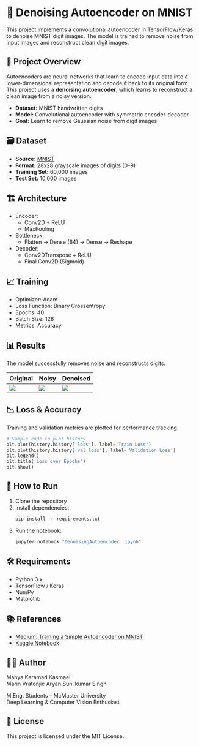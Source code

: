 # 🧠 Denoising Autoencoder on MNIST

This project implements a convolutional autoencoder in TensorFlow/Keras to denoise MNIST digit images. The model is trained to remove noise from input images and reconstruct clean digit images.

## 📌 Project Overview

Autoencoders are neural networks that learn to encode input data into a lower-dimensional representation and decode it back to its original form. This project uses a **denoising autoencoder**, which learns to reconstruct a clean image from a noisy version.

- **Dataset:** MNIST handwritten digits
- **Model:** Convolutional autoencoder with symmetric encoder-decoder
- **Goal:** Learn to remove Gaussian noise from digit images

## 🗃️ Dataset

- **Source:** [MNIST](http://yann.lecun.com/exdb/mnist/)
- **Format:** 28x28 grayscale images of digits (0–9)
- **Training Set:** 60,000 images
- **Test Set:** 10,000 images

## 🏗️ Architecture

- Encoder:
  - Conv2D + ReLU
  - MaxPooling
- Bottleneck:
  - Flatten → Dense (64) → Dense → Reshape
- Decoder:
  - Conv2DTranspose + ReLU
  - Final Conv2D (Sigmoid)

## 📈 Training

- Optimizer: Adam
- Loss Function: Binary Crossentropy
- Epochs: 40
- Batch Size: 128
- Metrics: Accuracy

## 📊 Results

The model successfully removes noise and reconstructs  digits.

| Original | Noisy | Denoised |
|----------|-------|----------|
| ![](examples/original_1.png) | ![](examples/noisy_1.png) | ![](examples/denoised_1.png) |



## 📉 Loss & Accuracy

Training and validation metrics are plotted for performance tracking.

```python
# Sample code to plot history
plt.plot(history.history['loss'], label='Train Loss')
plt.plot(history.history['val_loss'], label='Validation Loss')
plt.legend()
plt.title('Loss over Epochs')
plt.show()
```

## 🧪 How to Run

1. Clone the repository
2. Install dependencies:
   ```bash
   pip install -r requirements.txt
   ```
3. Run the notebook:
   ```bash
   jupyter notebook "DenoisingAutoencoder .ipynb"
   ```

## 🛠️ Requirements

- Python 3.x
- TensorFlow / Keras
- NumPy
- Matplotlib

## 📚 References

- [Medium: Training a Simple Autoencoder on MNIST](https://2020machinelearning.medium.com/training-a-simple-autoencoder-on-the-mnist-dataset-a-hand-on-tutorial-46d8a024604c)
- [Kaggle Notebook](https://www.kaggle.com/code/roblexnana/understanding-auto-encoder-on-mnist-digit-dataset)

## 👩‍💻 Author

Mahya Karamad Kasmaei  
Marin Vratonjic
Aryan Sunilkumar Singh 

M.Eng. Students – McMaster University  
Deep Learning & Computer Vision Enthusiast  

## 📜 License

This project is licensed under the MIT License.
